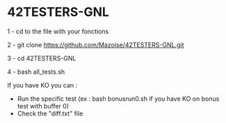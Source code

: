 # 42TESTERS-GNL
1 - cd to the file with your fonctions

2 - git clone https://github.com/Mazoise/42TESTERS-GNL.git 

3 - cd 42TESTERS-GNL

4 - bash all_tests.sh

If you have KO you can :
 - Run the specific test (ex : bash bonusrun0.sh if you have KO on bonus test with buffer 0)
 - Check the "diff.txt" file